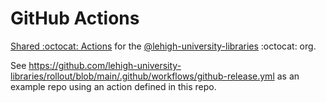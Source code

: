 # GitHub Actions

[Shared :octocat: Actions](https://docs.github.com/en/actions/sharing-automations/sharing-actions-and-workflows-with-your-organization) for the [@lehigh-university-libraries](https://github.com/lehigh-university-libraries) :octocat: org.

See https://github.com/lehigh-university-libraries/rollout/blob/main/.github/workflows/github-release.yml as an example repo using an action defined in this repo.
